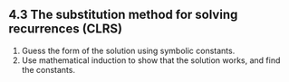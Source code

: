 ## 4.3 The substitution method for solving recurrences (CLRS)
1. Guess the form of the solution using symbolic constants.  
2. Use mathematical induction to show that the solution works, and find the constants.